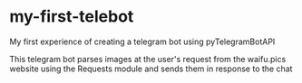 # my-first-telebot
My first experience of creating a telegram bot using pyTelegramBotAPI

This telegram bot parses images at the user's request from the waifu.pics website using the Requests module and sends them in response to the chat
